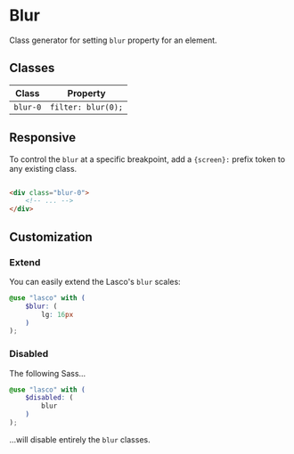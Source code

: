 # Blur

Class generator for setting `blur` property for an element.

## Classes

| Class    | Property           |
|----------|--------------------|
| `blur-0` | `filter: blur(0);` |

## Responsive

To control the `blur` at a specific breakpoint, add a `{screen}:` prefix token to any existing class.

```html

<div class="blur-0">
    <!-- ... -->
</div>
```

## Customization

### Extend

You can easily extend the Lasco's `blur` scales:

```scss
@use "lasco" with (
    $blur: (
        lg: 16px
    )
);
```

### Disabled

The following Sass...

```scss
@use "lasco" with (
    $disabled: (
        blur
    )
);
```

...will disable entirely the `blur` classes.
